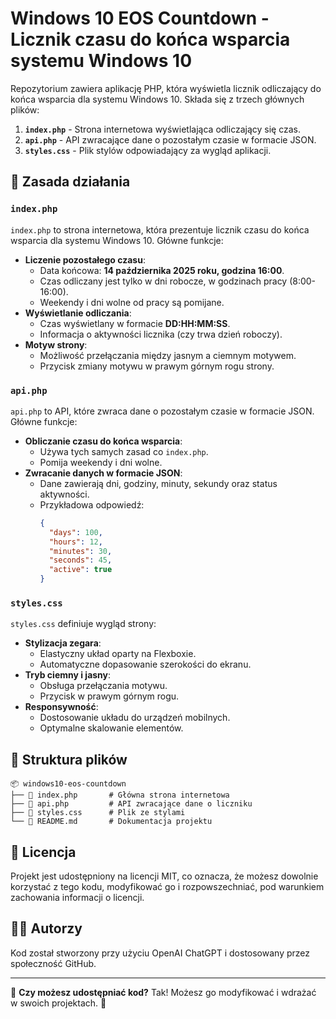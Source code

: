 # Windows 10 EOS Countdown - Licznik czasu do końca wsparcia systemu Windows 10

Repozytorium zawiera aplikację PHP, która wyświetla licznik odliczający do końca wsparcia dla systemu Windows 10. Składa się z trzech głównych plików:

1. **`index.php`** - Strona internetowa wyświetlająca odliczający się czas.
2. **`api.php`** - API zwracające dane o pozostałym czasie w formacie JSON.
3. **`styles.css`** - Plik stylów odpowiadający za wygląd aplikacji.

## 🔧 Zasada działania

### `index.php`
`index.php` to strona internetowa, która prezentuje licznik czasu do końca wsparcia dla systemu Windows 10. Główne funkcje:

- **Liczenie pozostałego czasu**:
  - Data końcowa: **14 października 2025 roku, godzina 16:00**.
  - Czas odliczany jest tylko w dni robocze, w godzinach pracy (8:00-16:00).
  - Weekendy i dni wolne od pracy są pomijane.
- **Wyświetlanie odliczania**:
  - Czas wyświetlany w formacie **DD:HH:MM:SS**.
  - Informacja o aktywności licznika (czy trwa dzień roboczy).
- **Motyw strony**:
  - Możliwość przełączania między jasnym a ciemnym motywem.
  - Przycisk zmiany motywu w prawym górnym rogu strony.

### `api.php`
`api.php` to API, które zwraca dane o pozostałym czasie w formacie JSON. Główne funkcje:

- **Obliczanie czasu do końca wsparcia**:
  - Używa tych samych zasad co `index.php`.
  - Pomija weekendy i dni wolne.
- **Zwracanie danych w formacie JSON**:
  - Dane zawierają dni, godziny, minuty, sekundy oraz status aktywności.
  - Przykładowa odpowiedź:
    ```json
    {
      "days": 100,
      "hours": 12,
      "minutes": 30,
      "seconds": 45,
      "active": true
    }
    ```

### `styles.css`
`styles.css` definiuje wygląd strony:

- **Stylizacja zegara**:
  - Elastyczny układ oparty na Flexboxie.
  - Automatyczne dopasowanie szerokości do ekranu.
- **Tryb ciemny i jasny**:
  - Obsługa przełączania motywu.
  - Przycisk w prawym górnym rogu.
- **Responsywność**:
  - Dostosowanie układu do urządzeń mobilnych.
  - Optymalne skalowanie elementów.

## 📂 Struktura plików
```
📦 windows10-eos-countdown
├── 📄 index.php       # Główna strona internetowa
├── 📄 api.php         # API zwracające dane o liczniku
├── 📄 styles.css      # Plik ze stylami
└── 📄 README.md       # Dokumentacja projektu
```

## 📜 Licencja
Projekt jest udostępniony na licencji MIT, co oznacza, że możesz dowolnie korzystać z tego kodu, modyfikować go i rozpowszechniać, pod warunkiem zachowania informacji o licencji.

## 👨‍💻 Autorzy
Kod został stworzony przy użyciu OpenAI ChatGPT i dostosowany przez społeczność GitHub.

---
🔹 **Czy możesz udostępniać kod?** Tak! Możesz go modyfikować i wdrażać w swoich projektach. 🎯
